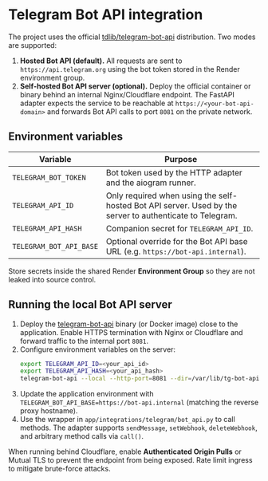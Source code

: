 # Telegram Bot API integration

The project uses the official [tdlib/telegram-bot-api](https://github.com/tdlib/telegram-bot-api) distribution. Two modes are supported:

1. **Hosted Bot API (default).** All requests are sent to `https://api.telegram.org` using the bot token stored in the Render environment group.
2. **Self-hosted Bot API server (optional).** Deploy the official container or binary behind an internal Nginx/Cloudflare endpoint. The FastAPI adapter expects the service to be reachable at `https://<your-bot-api-domain>` and forwards Bot API calls to port `8081` on the private network.

## Environment variables

| Variable | Purpose |
| --- | --- |
| `TELEGRAM_BOT_TOKEN` | Bot token used by the HTTP adapter and the aiogram runner. |
| `TELEGRAM_API_ID` | Only required when using the self-hosted Bot API server. Used by the server to authenticate to Telegram. |
| `TELEGRAM_API_HASH` | Companion secret for `TELEGRAM_API_ID`. |
| `TELEGRAM_BOT_API_BASE` | Optional override for the Bot API base URL (e.g. `https://bot-api.internal`). |

Store secrets inside the shared Render **Environment Group** so they are not leaked into source control.

## Running the local Bot API server

1. Deploy the [telegram-bot-api](https://github.com/tdlib/telegram-bot-api) binary (or Docker image) close to the application. Enable HTTPS termination with Nginx or Cloudflare and forward traffic to the internal port `8081`.
2. Configure environment variables on the server:
   ```bash
   export TELEGRAM_API_ID=<your_api_id>
   export TELEGRAM_API_HASH=<your_api_hash>
   telegram-bot-api --local --http-port=8081 --dir=/var/lib/tg-bot-api
   ```
3. Update the application environment with `TELEGRAM_BOT_API_BASE=https://bot-api.internal` (matching the reverse proxy hostname).
4. Use the wrapper in `app/integrations/telegram/bot_api.py` to call methods. The adapter supports `sendMessage`, `setWebhook`, `deleteWebhook`, and arbitrary method calls via `call()`.

When running behind Cloudflare, enable **Authenticated Origin Pulls** or Mutual TLS to prevent the endpoint from being exposed. Rate limit ingress to mitigate brute-force attacks.
